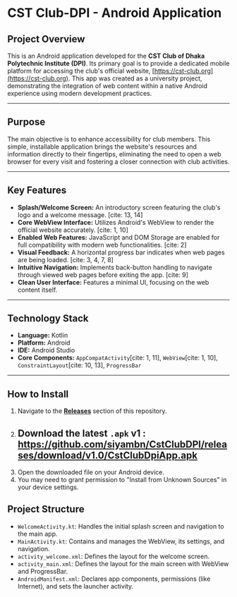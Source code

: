# CST Club-DPI - Android Application

## Project Overview

This is an Android application developed for the **CST Club of Dhaka Polytechnic Institute (DPI)**. Its primary goal is to provide a dedicated mobile platform for accessing the club's official website, [https://cst-club.org](https://cst-club.org). This app was created as a university project, demonstrating the integration of web content within a native Android experience using modern development practices.

---

## Purpose

The main objective is to enhance accessibility for club members. This simple, installable application brings the website's resources and information directly to their fingertips, eliminating the need to open a web browser for every visit and fostering a closer connection with club activities.

---

## Key Features

* **Splash/Welcome Screen:** An introductory screen featuring the club's logo and a welcome message. [cite: 13, 14]
* **Core WebView Interface:** Utilizes Android's WebView to render the official website accurately. [cite: 1, 10]
* **Enabled Web Features:** JavaScript and DOM Storage are enabled for full compatibility with modern web functionalities. [cite: 2]
* **Visual Feedback:** A horizontal progress bar indicates when web pages are being loaded. [cite: 3, 4, 7, 8]
* **Intuitive Navigation:** Implements back-button handling to navigate through viewed web pages before exiting the app. [cite: 9]
* **Clean User Interface:** Features a minimal UI, focusing on the web content itself.

---

## Technology Stack

* **Language:** Kotlin
* **Platform:** Android
* **IDE:** Android Studio
* **Core Components:** `AppCompatActivity`[cite: 1, 11], `WebView`[cite: 1, 10], `ConstraintLayout`[cite: 10, 13], `ProgressBar`

---

## How to Install

1.  Navigate to the [**Releases**](https://github.com/siyambn/CstClubDPI/releases) section of this repository.
2.  ## Download the latest `.apk` v1 : https://github.com/siyambn/CstClubDPI/releases/download/v1.0/CstClubDpiApp.apk
3.  Open the downloaded file on your Android device.
4.  You may need to grant permission to "Install from Unknown Sources" in your device settings.
## Project Structure

* `WelcomeActivity.kt`: Handles the initial splash screen and navigation to the main app.
* `MainActivity.kt`: Contains and manages the WebView, its settings, and navigation.
* `activity_welcome.xml`: Defines the layout for the welcome screen. 
* `activity_main.xml`: Defines the layout for the main screen with WebView and ProgressBar. 
* `AndroidManifest.xml`: Declares app components, permissions (like Internet), and sets the launcher activity. 
